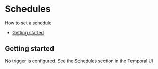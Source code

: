 # Schedules

How to set a schedule

<!-- toc -->

* [Getting started](#getting-started)

<!-- Regenerate with "pre-commit run -a markdown-toc" -->

<!-- tocstop -->

## Getting started

No trigger is configured. See the Schedules section in the Temporal UI
